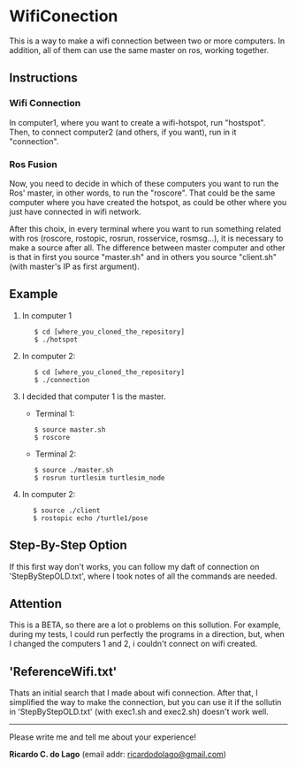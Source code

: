 # WifiConection
This is a way to make a wifi connection between two or more computers. In addition, all of them can use the same master on ros, working together.

## Instructions

### Wifi Connection
  In computer1, where you want to create a wifi-hotspot, run "hostspot". Then, to connect computer2 (and others, if you want), run in it "connection".
  
### Ros Fusion
Now, you need to decide in which of these computers you want to run the Ros' master, in other words, to run the "roscore". That could be the same computer where you have created the hotspot, as could be other where you just have connected in wifi network.

After this choix, in every terminal where you want to run something related with ros (roscore, rostopic, rosrun, rosservice, rosmsg...), it is necessary to make a source after all. The difference between master computer and other is that in first you source "master.sh" and in others you source "client.sh" (with master's IP as first argument).

## Example
1. In computer 1
   ```  
      $ cd [where_you_cloned_the_repository]
      $ ./hotspot
   ```  
2. In computer 2:
   ```
      $ cd [where_you_cloned_the_repository]
      $ ./connection
   ```
3. I decided that computer 1 is the master.   

   * Terminal 1:  
   ```  
      $ source master.sh  
      $ roscore
   ```   
   * Terminal 2:  
   ```  
      $ source ./master.sh  
      $ rosrun turtlesim turtlesim_node
   ```  

4. In computer 2:
```   
      $ source ./client
      $ rostopic echo /turtle1/pose
```  

## Step-By-Step Option
  If this first way don't works, you can follow my daft of connection on 'StepByStepOLD.txt', where  I took notes of all the commands are needed.

## Attention
 This is a BETA, so there are a lot o problems on this sollution. For example, during my tests, I could run perfectly the programs in a direction, but, when I changed the computers 1 and 2, i couldn't connect on wifi created.
 
## 'ReferenceWifi.txt'
 Thats an initial search that I made about wifi connection. After that, I simplified the way to make the connection, but you can use it if the sollutin in 'StepByStepOLD.txt' (with exec1.sh and exec2.sh) doesn't work well.

 --- ---
 
Please write me and tell me about your experience!
 
**Ricardo C. do Lago**
(email addr: ricardodolago@gmail.com)
